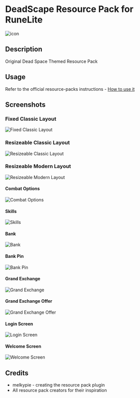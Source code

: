# DeadScape Resource Pack for RuneLite

![icon](https://i.imgur.com/aocRe5Y.png)

## Description

Original Dead Space Themed Resource Pack

## Usage 

Refer to the official resource-packs instructions - 
[How to use it](https://github.com/melkypie/resource-packs#how-to-use-it)

## Screenshots

### Fixed Classic Layout
![Fixed Classic Layout](https://i.imgur.com/Yq3BQfB.png)

### Resizeable Classic Layout
![Resizeable Classic Layout](https://i.imgur.com/dTUVuOR.png)

### Resizeable Modern Layout
![Resizeable Modern Layout](https://i.imgur.com/oPdxpej.png)

#### Combat Options
![Combat Options](https://i.imgur.com/ot3tChg.png)

#### Skills
![Skills](https://i.imgur.com/9a3o9gU.png)

#### Bank
![Bank](https://i.imgur.com/drDbEfk.png)

#### Bank Pin
![Bank Pin](https://i.imgur.com/YOhYKJE.png)

#### Grand Exchange
![Grand Exchange](https://i.imgur.com/XpCG2jG.png)

#### Grand Exchange Offer
![Grand Exchange Offer](https://i.imgur.com/URUtjP4.png)

#### Login Screen
![Login Screen](https://i.imgur.com/91Klh5F.png)

#### Welcome Screen
![Welcome Screen](https://i.imgur.com/mMcCmCu.png)

## Credits
* melkypie - creating the resource pack plugin
* All resource pack creators for their inspiration